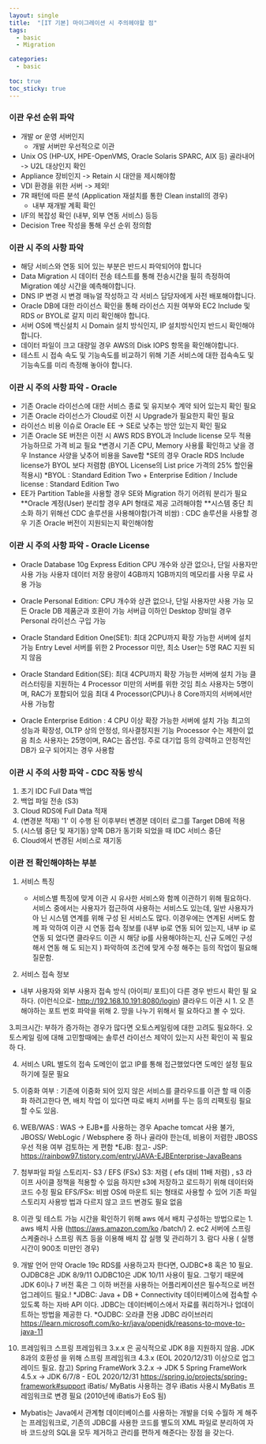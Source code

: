 ```yaml
---
layout: single
title:  "[IT 기본] 마이그레이션 시 주의헤야할 점"
tags:
  - basic
  - Migration

categories:
  - basic
    
toc: true
toc_sticky: true
---
```


### 이관 우선 순위 파악
 
- 개발 or 운영 서버인지
  - 개발 서버만 우선적으로 이관
- Unix OS (HP-UX, HPE-OpenVMS, Oracle Solaris SPARC, AIX 등) 골라내어 -> U2L 대상인지 확인
- Appliance 장비인지 -> Retain 시 대안을 제시해야함
- VDI 환경을 위한 서버 -> 제외!
- 7R 패턴에 따른 분석 (Application 재설치를 통한 Clean install의 경우)
  - 내부 재개발 계획 확인
- I/F의 복잡성 확인 (내부, 외부 연동 서비스) 등등
- Decision Tree 작성을 통해 우선 순위 정의함

  
### 이관 시 주의 사항 파악

- 해당 서비스와 연동 되어 있는 부분은 반드시 파악되어야 합니다
- Data Migration 시 데이터 전송 테스트를 통해 전송시간을 필히 측정하여 Migration 예상 시간을 예측해야합니다.
- DNS IP 변경 시 변경 매뉴얼 작성하고 각 서비스 담당자에게 사전 배포해야합니다.
- Oracle DB에 대한 라이선스 확인을 통해 라이선스 지원 여부와 EC2 Include 및 RDS or BYOL로 갈지 미리 확인해야 합니다.
- 서버 OS에 백신설치 시 Domain 설치 방식인지, IP 설치방식인지 반드시 확인해야합니다.
- 데이터 파일이 크고 대량일 경우 AWS의 Disk IOPS 항목을 확인해야합니다.
- 테스트 시 접속 속도 및 기능속도를 비교하기 위해 기존 서비스에 대한 접속속도 및 기능속도를 미리 측정해 놓아야 합니다.

### 이관 시 주의 사항 파악 - Oracle
- 기존 Oracle 라이선스에 대한 서비스 종료 및 유지보수 계약 되어 있는지 확인 필요
- 기존 Oracle 라이선스가 Cloud로 이전 시 Upgrade가 필요한지 확인 필요
- 라이선스 비용 이슈로 Oracle EE -> SE로 낮추는 방안 있는지 확인 필요
- 기존 Oracle SE 버전은 이전 시 AWS RDS BYOL과 Include license 모두 적용 가능하므로 가격 비교 필요
*변경시 기존 CPU, Memory 사용률 확인하고 낮을 경우 Instance 사양을 낮추어 비용을 Save함
*SE의 경우 Oracle RDS Include license가 BYOL 보다 저렴함 (BYOL License의 List price 가격의 25% 할인율 적용시)
*BYOL : Standard Edition Two + Enterprise Edition / Include license : Standard Edition Two
- EE가 Partition Table을 사용할 경우 SE와 Migration 하기 어려워 분리가 필요
**Oracle 계정(User) 분리할 경우 API 형태로 제공 고려해야함
**시스템 중단 최소화 하기 위해선 CDC 솔루션을 사용해야함(가격 비쌈)
: CDC 솔루션을 사용할 경우 기존 Oracle 버전이 지원되는지 확인해야함


### 이관 시 주의 사항 파악 - Oracle License

- Oracle Database 10g Express Edition
CPU 개수와 상관 없으나, 단일 사용자만 사용 가능
사용자 데이터 저장 용량이 4GB까지
1GB까지의 메모리를 사용
무료 사용 가능 

- Oracle Personal Edition:
CPU 개수와 상관 없으나, 단일 사용자만 사용 가능
모든 Oracle DB 제품군과 호환이 가능
서버급 이하인 Desktop 장비일 경우 Personal 라이선스 구입 가능

- Oracle Standard Edition One(SE1):
최대 2CPU까지 확장 가능한 서버에 설치 가능
Entry Level 서버를 위한 2 Processor 미만, 최소 User는 5명
RAC 지원 되지 않음

- Oracle Standard Edition(SE):
최대 4CPU까지 확장 가능한 서버에 설치 가능
클러스터링을 지원하는 4 Processor 미만의 서버를 위한 것임
최소 사용자는 5명이며, RAC가 포함되어 있음
최대 4 Processor(CPU)나 8 Core까지의 서버에서만 사용 가능함 

- Oracle Enterprise Edition :
4 CPU 이상 확장 가능한 서버에 설치 가능
최고의 성능과 확장성, OLTP 상의 안정성, 의사결정지원 기능
Processor 수는 제한이 없음
최소 사용자는 25명이며, RAC는 옵션임.
주로 대기업 등의 강력하고 안정적인 DB가 요구 되어지는 경우 사용함

### 이관 시 주의 사항 파악 - CDC 작동 방식
1. 초기 IDC Full Data 백업
2. 백업 파일 전송 (S3)
3. Cloud RDS에 Full Data 적재
4. (변경분 적재) '1' 이 수행 된 이후부터 변경분 데이터 로그를 Target DB에 적용
5. (시스템 중단 및 재기동) 양쪽 DB가 동기화 되었을 때 IDC 서비스 중단
6. Cloud에서 변경된 서비스로 재기동 

### 이관 전 확인해야하는 부분
1. 서비스 특징
   - 서비스별 특징에 맞게 이관 시 유사한 서비스와 함께 이관하기 위해 필요하다.
서비스 중에서는 사용자가 접근하여 사용하는 서비스도 있는데, 일반 사용자가 아
닌 시스템 연계를 위해 구성 된 서비스도 많다. 이경우에는 연계된 서버도 함께 파
악하여 이관 시 연동 접속 정보를 (내부 ip로 연동 되어 있는지, 내부 ip 로 연동 되
었다면 클라우드 이관 시 해당 ip를 사용해야하는지, 신규 도메인 구성해서 연동 해
도 되는지 ) 파악하여 조건에 맞게 수정 해주는 등의 작업이 필요해 질문함.

2. 서비스 접속 정보
- 내부 사용자와 외부 사용자 접속 방식 (아이피/ 포트)이 다른 경우 반드시 확인 필
요하다. (이런식으로- http://192.168.10.191:8080/login) 클라우드 이관 시 1. 오
픈 해야하는 포트 번호 파악을 위해 2. 망을 나누기 위해서 필
요하다고 볼 수 있다.

3.피크시간:  부하가 증가하는 경우가 많다면 오토스케일링에 대한 고려도 필요하다. 오토스케일
링에 대해 고민할때에는 솔루션 라이선스 제약이 있는지 사전 확인이 꼭 필요하
다.

4. 서비스 URL 별도의 접속 도메인이 없고 IP를 통해 접근했었다면 도메인 설정 필요하기에 질문 필요
5. 이중화 여부 : 기존에 이중화 되어 있지 않은 서비스를 클라우드를 이관 할 때 이중화 하려고한다
면, 배치 작업 이 있다면 따로 배치 서버를 두는 등의 리팩토링 필요할 수도 있음.
6. WEB/WAS : WAS → EJB*를 사용하는 경우 Apache tomcat 사용 불가, JBOSS/ WebLogic /
Websphere 중 하나 골라야 한는데, 비용이 저렴한 JBOSS 우선 적용 여부 검토하는
게 편함
*EJB:
참고- JSP:
https://rainbow97.tistory.com/entry/JAVA-EJBEnterprise-JavaBeans

7. 첨부파일 파일 스토리지- S3 / EFS (FSx)
S3: 저렴 ( efs 대비 11배 저렴) , s3 라이프 사이클 정책을 적용할 수 있음 하지만
s3에 저장하고 로드하기 위해 데이터와 코드 수정 필요
EFS/FSx: 비쌈 OS에 마운트 되는 형태로 사용할 수 있어 기존 파일스토리지 사용방
법과 다르지 않고 코드 변경도 필요 없음

8. 이관 및 테스트 가능 시간을 확인하기 위해
aws 에서 배치 구성하는 방법으로는 1. aws 배치 사용 (https://aws.amazon.com/ko
/batch/) 2. ec2 서버에 스프링 스케줄러나 스프링 쿼츠 등을 이용해 배치 잡 실행
및 관리하기 3. 람다 사용 ( 실행 시간이 900초 미만인 경우)

9. 개발 언어
만약 Oracle 19c RDS를 사용하고자 한다면, OJDBC*8 혹은 10 필요. OJDBC8은
JDK 8/9/11 OJDBC10은 JDK 10/11 사용이 필요. 그렇기 때문에 JDK 6이나 7 버전
혹은 그 이하 버전을 사용하는 어플리케이션은 필수적으로 버전 업그레이드 필요.!
*JDBC: Java + DB + Connectivity 데이터베이스에 접속할 수 있도록 하는 자바 API
이다. JDBC는 데이터베이스에서 자료를 쿼리하거나 업데이트하는 방법을 제공한
다.
*OJDBC: 오라클 전용 JDBC 라이브러리
https://learn.microsoft.com/ko-kr/java/openjdk/reasons-to-move-to-java-11

10. 프레임워크
스프링 프레임워크 3.x.x 은 공식적으로 JDK 8을 지원하지 않음. JDK 8과의 호환성
을 위해 스프링 프레임워크 4.3.x (EOL 2020/12/31) 이상으로 업그레이드 필요.
참고) Spring FrameWork 3.2.x → JDK 5
Spring FrameWork 4.5.x → JDK 6/7/8 - EOL 2020/12/31
https://spring.io/projects/spring-framework#support
iBatis/ MyBatis 사용하는 경우
iBatis 사용시 MyBatis 프레임워크로 변경 필요 (2010년에 iBatis가 EoS 됨)
* Mybatis는 Java에서 관계형 데이터베이스를 사용하는 개발을 더욱 수월하
게 해주는 프레임워크로, 기존의 JDBC를 사용한 코드를 별도의 XML 파일로
분리하여 자바 코드상의 SQL을 모두 제거하고 관리를 편하게 해준다는 장점
을 갖는다.

